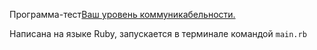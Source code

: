 Программа-тест[Ваш уровень коммуникабельности.](http://syntone.ru/psytesty/vash-uroven-obshhitelnosti/)

Написана на языке Ruby, запускается в терминале командой `main.rb`
